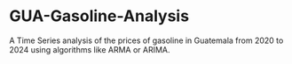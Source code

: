# GUA-Gasoline-Analysis
A Time Series analysis of the prices of gasoline in Guatemala from 2020 to 2024 using algorithms like ARMA or ARIMA.
